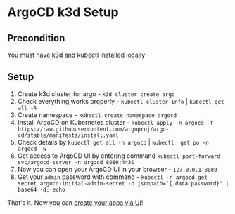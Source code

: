 # ArgoCD k3d Setup

## Precondition
You must have [k3d](https://k3d.io/v5.5.1/#installation) and [kubectl](https://kubernetes.io/docs/tasks/tools/install-kubectl-linux/) installed locally

## Setup
1. Create k3d cluster for argo - `k3d cluster create argo`
2. Check everything works properly - `kubectl cluster-info` | `kubectl get all -A`
3. Create namespace - `kubectl create namespace argocd`
4. Install ArgoCD on Kubernetes cluster - `kubectl apply -n argocd -f https://raw.githubusercontent.com/argoproj/argo-cd/stable/manifests/install.yaml`
5. Check details by `kubectl get all -n argocd` | `kubectl  get po -n argocd -w`
6. Get access to ArgoCD UI by entering command `kubectl port-forward svc/argocd-server -n argocd 8080:443&`
7. Now you can open your ArgoCD UI in your browser - `127.0.0.1:8080`
8. Get your `admin` password with command - `kubectl -n argocd get secret argocd-initial-admin-secret -o jsonpath="{.data.password}" | base64 -d; echo`

That's it. Now you can [create your apps via UI](https://argo-cd.readthedocs.io/en/stable/getting_started/#creating-apps-via-ui)!